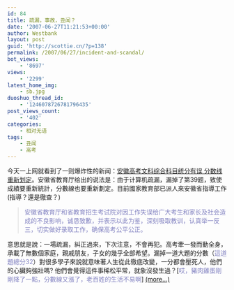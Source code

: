 ```yaml
---
id: 84
title: 疏漏，事故，丑闻？
date: '2007-06-27T11:21:53+00:00'
author: Westbank
layout: post
guid: 'http://scottie.cn/?p=138'
permalink: /2007/06/27/incident-and-scandal/
bot_views:
    - '8697'
views:
    - '2299'
latest_home_img:
    - sb.jpg
duoshuo_thread_id:
    - '1246078726781796435'
post_views_count:
    - '402'
categories:
    - 相对无语
tags:
    - 丑闻
    - 高考
---
```


今天一上网就看到了一则爆炸性的新闻：[安徽高考文科综合科目统分有误 分数线重新划定](http://edu.sina.com.cn/gaokao/2007-06-27/081190703.shtml)。安徽省教育厅给出的说法是：由于计算机疏漏，漏掉了第39题，致使成績要重新統計，分數線也要重新劃定。目前國家教育部已派人來安徽省指導工作 (指導？還是徹查？)

> <span style="color: #8080c0;">安徽省教育厅和省教育招生考试院对因工作失误给广大考生和家长及社会造成的不良影响，诚恳致歉，并表示以此为鉴，深刻吸取教训，认真举一反三，切实做好录取工作，确保高考公平公正。</span>

意思就是說：一場疏漏，糾正過來，下次注意，不會再犯。高考牽一發而動全身，承載了無數個家庭，親戚朋友，子女的幾乎全部希望。漏掉一道大題的分數（<span style="color: #8080c0;">這道題總分32</span>）對很多學子來說就意味著人生從此徹底改變，一分都會壓死人，他們的心臟夠強壯嗎? 他們會覺得這件事稀松平常，就象沒發生過？\[<span style="color: #8080c0;">哎，豬肉雞蛋剛剛降了一點，分數線又漲了，老百姓的生活不易啊</span>\] [<span aria-label="Continue reading 疏漏，事故，丑闻？">(more…)</span>](http://farbank.net/2007/06/27/incident-and-scandal/#more-84)